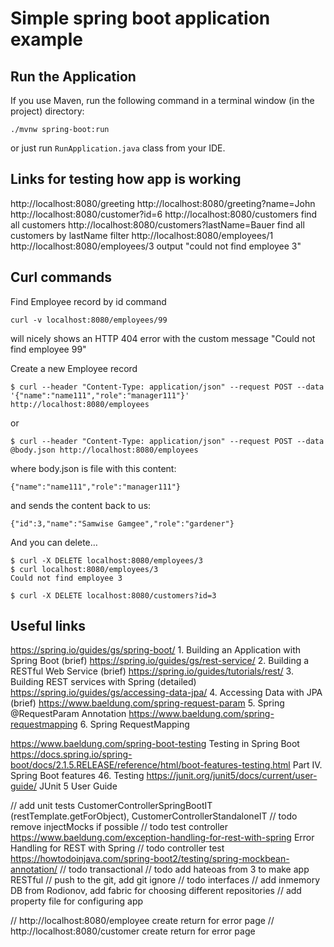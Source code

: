 # Simple spring boot application example

## Run the Application
If you use Maven, run the following command in a terminal window (in the project) directory:
```
./mvnw spring-boot:run
```
or just run `RunApplication.java` class from your IDE.

## Links for testing how app is working
http://localhost:8080/greeting
http://localhost:8080/greeting?name=John
http://localhost:8080/customer?id=6
http://localhost:8080/customers find all customers
http://localhost:8080/customers?lastName=Bauer  find all customers by lastName filter
http://localhost:8080/employees/1
http://localhost:8080/employees/3 output "could not find employee 3"

## Curl commands
Find Employee record by id command
```
curl -v localhost:8080/employees/99
```
will nicely shows an HTTP 404 error with the custom message "Could not find employee 99"

Create a new Employee record
```
$ curl --header "Content-Type: application/json" --request POST --data '{"name":"name111","role":"manager111"}' http://localhost:8080/employees
```
or
```
$ curl --header "Content-Type: application/json" --request POST --data @body.json http://localhost:8080/employees
```
where body.json is file with this content:
```
{"name":"name111","role":"manager111"}
```
and  sends the content back to us:
```
{"id":3,"name":"Samwise Gamgee","role":"gardener"}
```

And you can delete…​
```
$ curl -X DELETE localhost:8080/employees/3
$ curl localhost:8080/employees/3
Could not find employee 3

$ curl -X DELETE localhost:8080/customers?id=3
```

## Useful links
https://spring.io/guides/gs/spring-boot/ 1. Building an Application with Spring Boot (brief)
https://spring.io/guides/gs/rest-service/ 2. Building a RESTful Web Service (brief)
https://spring.io/guides/tutorials/rest/ 3. Building REST services with Spring (detailed)
https://spring.io/guides/gs/accessing-data-jpa/ 4. Accessing Data with JPA (brief)
https://www.baeldung.com/spring-request-param 5. Spring @RequestParam Annotation
https://www.baeldung.com/spring-requestmapping 6. Spring RequestMapping

https://www.baeldung.com/spring-boot-testing Testing in Spring Boot
https://docs.spring.io/spring-boot/docs/2.1.5.RELEASE/reference/html/boot-features-testing.html  Part IV. Spring Boot features 46. Testing
https://junit.org/junit5/docs/current/user-guide/ JUnit 5 User Guide


// add unit tests CustomerControllerSpringBootIT (restTemplate.getForObject), CustomerControllerStandaloneIT
// todo remove injectMocks if possible
// todo test controller https://www.baeldung.com/exception-handling-for-rest-with-spring Error Handling for REST with Spring
// todo controller test https://howtodoinjava.com/spring-boot2/testing/spring-mockbean-annotation/
// todo transactional
// todo add hateoas from 3 to make app RESTful
// push to the git, add git ignore
// todo interfaces
// add inmemory DB from Rodionov, add fabric for choosing different repositories
// add property file for configuring app

// http://localhost:8080/employee create return for error page
// http://localhost:8080/customer create return for error page
